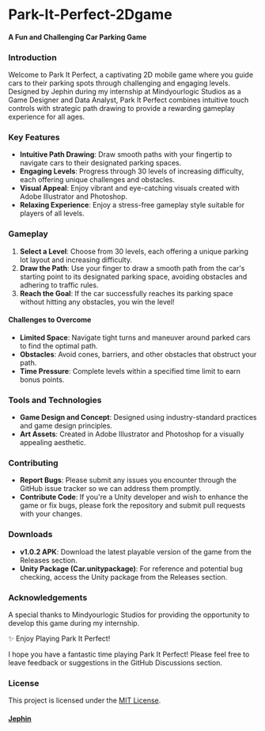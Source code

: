 # Park-It-Perfect-2Dgame
#### A Fun and Challenging Car Parking Game

### Introduction

Welcome to Park It Perfect, a captivating 2D mobile game where you guide cars to their parking spots through challenging and engaging levels. Designed by Jephin during my internship at Mindyourlogic Studios as a Game Designer and Data Analyst, Park It Perfect combines intuitive touch controls with strategic path drawing to provide a rewarding gameplay experience for all ages.

### Key Features

- **Intuitive Path Drawing**: Draw smooth paths with your fingertip to navigate cars to their designated parking spaces.
- **Engaging Levels**: Progress through 30 levels of increasing difficulty, each offering unique challenges and obstacles.
- **Visual Appeal**: Enjoy vibrant and eye-catching visuals created with Adobe Illustrator and Photoshop.
- **Relaxing Experience**: Enjoy a stress-free gameplay style suitable for players of all levels.

### Gameplay

1. **Select a Level**: Choose from 30 levels, each offering a unique parking lot layout and increasing difficulty.
2. **Draw the Path**: Use your finger to draw a smooth path from the car's starting point to its designated parking space, avoiding obstacles and adhering to traffic rules.
3. **Reach the Goal**: If the car successfully reaches its parking space without hitting any obstacles, you win the level!

#### Challenges to Overcome

- **Limited Space**: Navigate tight turns and maneuver around parked cars to find the optimal path.
- **Obstacles**: Avoid cones, barriers, and other obstacles that obstruct your path.
- **Time Pressure**: Complete levels within a specified time limit to earn bonus points.

### Tools and Technologies

- **Game Design and Concept**: Designed using industry-standard practices and game design principles.
- **Art Assets**: Created in Adobe Illustrator and Photoshop for a visually appealing aesthetic.

### Contributing

- **Report Bugs**: Please submit any issues you encounter through the GitHub issue tracker so we can address them promptly.
- **Contribute Code**: If you're a Unity developer and wish to enhance the game or fix bugs, please fork the repository and submit pull requests with your changes.

### Downloads

- **v1.0.2 APK**: Download the latest playable version of the game from the Releases section.
- **Unity Package (Car.unitypackage)**: For reference and potential bug checking, access the Unity package from the Releases section.

### Acknowledgements

A special thanks to Mindyourlogic Studios for providing the opportunity to develop this game during my internship.

✨ Enjoy Playing Park It Perfect!

I hope you have a fantastic time playing Park It Perfect! Please feel free to leave feedback or suggestions in the GitHub Discussions section.

### License

This project is licensed under the [MIT License](https://github.com/git/git-scm.com/blob/main/MIT-LICENSE.txt).

#### [Jephin](https://github.com/jephinTJ)

